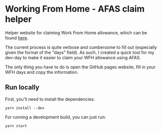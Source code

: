# Working From Home - AFAS claim helper

Helper website for claiming Work From Home allowance, which can be found [here](https://dverheijden.github.io/afas-wfh-claim-helper/).

The current process is quite verbose and cumbersome to fill out (especially given the format of the "days" field).
As such, I created a quick tool for my dev-day to make it easier to claim your WFH allowance using AFAS.

The only thing you have to do is open the GitHub pages website, fill in your WFH days and copy the information.

## Run locally

First, you'll need to install the dependencies:

```shell
yarn install --dev
```

For running a development build, you can just run:

```shell
yarn start
```
